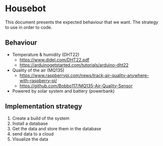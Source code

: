 # Housebot
This document presents the expected behaviour that we want.
The strategy to use in order to code.

## Behaviour
- Temperature & humidity (DHT22)
  - https://www.didel.com/DHT22.pdf
  - https://arduinogetstarted.com/tutorials/arduino-dht22
- Quality of the air (MQ135)
  - https://www.raspberrypi.com/news/track-air-quality-anywhere-with-raspberry-pi/
  - https://github.com/Bobbo117/MQ135-Air-Quality-Sensor
- Powered by solar system and battery (powerbank)

## Implementation strategy
1. Create a build of the system
2. Install a database 
3. Get the data and store them in the database
4. send data to a cloud
5. Visualize the data
